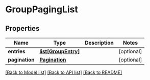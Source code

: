 # GroupPagingList

## Properties
Name | Type | Description | Notes
------------ | ------------- | ------------- | -------------
**entries** | [**list[GroupEntry]**](GroupEntry.md) |  | [optional] 
**pagination** | [**Pagination**](Pagination.md) |  | [optional] 

[[Back to Model list]](../README.md#documentation-for-models) [[Back to API list]](../README.md#documentation-for-api-endpoints) [[Back to README]](../README.md)

